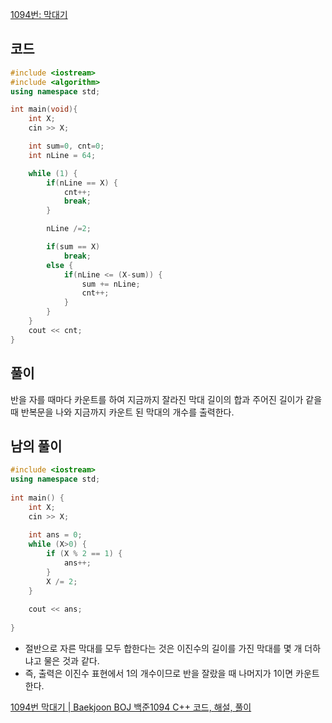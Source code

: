 [1094번: 막대기](https://www.acmicpc.net/problem/1094)

## 코드

```cpp
#include <iostream>
#include <algorithm>
using namespace std;

int main(void){
	int X;
    cin >> X;

    int sum=0, cnt=0;
    int nLine = 64;

    while (1) {
        if(nLine == X) {
            cnt++;
            break;
        }

        nLine /=2;

        if(sum == X)
            break;
        else {
            if(nLine <= (X-sum)) {
                sum += nLine;
                cnt++;
            }
        }
    }
	cout << cnt;
}
```

## 풀이

반을 자를 때마다 카운트를 하여 지금까지 잘라진 막대 길이의 합과 주어진 길이가 같을 때 반복문을 나와 지금까지 카운트 된 막대의 개수를 출력한다.

## 남의 풀이

```cpp
#include <iostream>
using namespace std;
 
int main() {
    int X;
    cin >> X;
 
    int ans = 0;
    while (X>0) {
        if (X % 2 == 1) {
            ans++;
        }
        X /= 2;
    }
 
    cout << ans;
 
}
```

- 절반으로 자른 막대를 모두 합한다는 것은 이진수의 길이를 가진 막대를 몇 개 더하냐고 물은 것과 같다.
- 즉, 출력은 이진수 표현에서 1의 개수이므로 반을 잘랐을 때 나머지가 1이면 카운트한다.

[1094번 막대기 | Baekjoon BOJ 백준1094 C++ 코드, 해설, 풀이](https://scarlettb.tistory.com/62)
